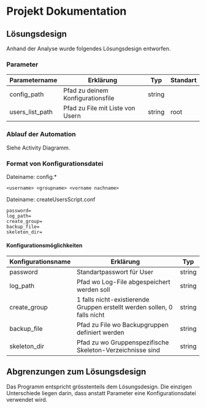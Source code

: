 # Projekt Dokumentation

## Lösungsdesign

Anhand der Analyse wurde folgendes Lösungsdesign entworfen.

### Parameter

| Parametername   | Erklärung                         | Typ    | Standart |
| --------------- | --------------------------------- | ------ | -------- |
| config_path     | Pfad zu deinem Konfigurationsfile | string |          |
| users_list_path | Pfad zu File mit Liste von Usern  | string | root     |

### Ablauf der Automation

Siehe Activity Diagramm.

### Format von Konfigurationsdatei

Dateiname: config.\*

```
<username> <groupname> <vorname nachname>
```

Dateiname: createUsersScript.conf

```
password=
log_path=
create_group=
backup_file=
skeleton_dir=
```

#### Konfigurationsmöglichkeiten

| Konfigurationsname | Erklärung                                                                | Typ    |
| ------------------ | ------------------------------------------------------------------------ | ------ |
| password           | Standartpasswort für User                                                | string |
| log_path           | Pfad wo Log-File abgespeichert werden soll                               | string |
| create_group       | 1 falls nicht-existierende Gruppen erstellt werden sollen, 0 falls nicht | string |
| backup_file        | Pfad zu File wo Backupgruppen definiert werden                           | string |
| skeleton_dir       | Pfad zu wo Gruppenspezifische Skeleton-Verzeichnisse sind                | string |

## Abgrenzungen zum Lösungsdesign

Das Programm entspricht grösstenteils dem Lösungsdesign. Die einzigen Unterschiede liegen darin, dass anstatt Parameter eine Konfigurationsdatei verwendet wird.
